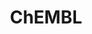 ---
bigquery: https://console.cloud.google.com/bigquery?p=patents-public-data&d=ebi_chembl&page=dataset
citation: '"The ChEMBL database in 2017." Anna Gaulton, Anne Hersey, Michał Nowotka,
  A Patrícia Bento, Jon Chambers, David Mendez, Prudence Mutowo, Francis Atkinson,
  Louisa J Bellis, Elena Cibrián-Uhalte, Mark Davies, Nathan Dedman, Anneli Karlsson,
  María Paula Magariños, John P Overington, George Papadatos, Ines Smit, Andrew R
  Leach Nucleic acids Research (2017) 45 (Database Issue), D945-D954'
contributors: European Bioinformatics Institute
cost: None
description: ChEMBL Data is a manually curated database of small molecules used in
  drug discovery, including information about existing patented drugs.
documentation: 'schema: https://www.ebi.ac.uk/chembl/db_schema


  '
last_edit: Mon, 04 Apr 2022 19:07:30 GMT
location: https://console.cloud.google.com/marketplace/product/google_patents_public_datasets/chembl
maintained_by: EMBL-EBI, an outstation of European Molecular Biology Laboratory
related_publications: '

  ChEMBL: towards direct deposition of bioassay data.


  Mendez D, Gaulton A, Bento AP, Chambers J, De Veij M, Félix E, Magariños MP, Mosquera
  JF, Mutowo P, Nowotka M, Gordillo-Marañón M, Hunter F, Junco L, Mugumbate G, Rodriguez-Lopez
  M, Atkinson F, Bosc N, Radoux CJ, Segura-Cabrera A, Hersey A, Leach AR.


  — Nucleic Acids Res. 2019; 47(D1):D930-D940. doi: 10.1093/nar/gky1075

  '
schema_fields: '[''mesh_heading'', ''version'', ''published_units'', ''trade_name'',
  ''metref_id'', ''innovator_company'', ''bao_format'', ''mc_organism'', ''status'',
  ''upper_value'', ''efo_term'', ''alogp'', ''src_assay_id'', ''l5'', ''mw_monoisotopic'',
  ''pubmed_id'', ''patent_no'', ''syn_type'', ''title'', ''frac_code'', ''previous_company'',
  ''metabolite_record_id'', ''standard_inchi'', ''direct_interaction'', ''definition'',
  ''description'', ''mec_id'', ''atc_code'', ''synonyms'', ''drug_substance_flag'',
  ''ad_type'', ''standard_value'', ''level2_description'', ''mutation'', ''db_version'',
  ''approval_date'', ''tbl'', ''volume'', ''enzyme_name'', ''disease_efficacy'', ''published_value'',
  ''aidx'', ''lle'', ''entity_type'', ''parent_type'', ''activity_comment'', ''updated_by'',
  ''clo_id'', ''ref_type'', ''warnref_id'', ''cell_source_organism'', ''warning_year'',
  ''patent_id'', ''issue'', ''src_compound_id'', ''first_page'', ''qudt_units'', ''abstract'',
  ''hrac_class_id'', ''compd_id'', ''molecular_species'', ''num_lipinski_ro5_violations'',
  ''tax_id'', ''relationship'', ''standard_relation'', ''natural_product'', ''activity_id'',
  ''l6'', ''mol_atc_id'', ''black_box_warning'', ''molsyn_id'', ''indref_id'', ''standard_flag'',
  ''authors'', ''uberon_id'', ''name'', ''cell_source_tax_id'', ''units'', ''targrel_id'',
  ''normal_range_min'', ''assay_id'', ''tid_fixed'', ''protein_class_desc'', ''patent_use_code'',
  ''relationship_type'', ''target_mapping'', ''assay_tissue'', ''l1'', ''domain_name'',
  ''site_name'', ''confidence'', ''cl_lincs_id'', ''enzyme_tid'', ''therapeutic_flag'',
  ''assay_organism'', ''met_id'', ''rgid'', ''selectivity_comment'', ''acd_logd'',
  ''bao_id'', ''curated_by'', ''subgroup'', ''ridx'', ''src_short_name'', ''level5'',
  ''parameter_type'', ''psa'', ''mesh_id'', ''max_phase_for_ind'', ''record_id'',
  ''action_type'', ''level3'', ''warning_type'', ''comments'', ''last_page'', ''assay_desc'',
  ''nda_type'', ''standard_type'', ''component_type'', ''mechanism_comment'', ''pref_name'',
  ''drugind_id'', ''pchembl_value'', ''target_desc'', ''dosed_ingredient'', ''assay_cell_type'',
  ''toid'', ''protclasssyn_id'', ''aspect'', ''molecule_type'', ''doc_type'', ''frac_class_id'',
  ''assay_param_id'', ''l2'', ''domain_id'', ''class_level'', ''molfile'', ''assay_class_id'',
  ''level4_description'', ''std_act_id'', ''tissue_id'', ''mechanism_of_action'',
  ''stat'', ''assay_test_type'', ''substrate_record_id'', ''usan_year'', ''uo_units'',
  ''bao_endpoint'', ''relationship_desc'', ''structure_type'', ''patent_expire_date'',
  ''protein_class_id'', ''submission_date'', ''target_type'', ''hrac_code'', ''set_name'',
  ''targcomp_id'', ''prodrug'', ''withdrawn_country'', ''ddd_units'', ''standard_upper_value'',
  ''publication_number'', ''cx_most_bpka'', ''drug_product_flag'', ''isoform'', ''published_type'',
  ''protein_class_synonym'', ''smarts'', ''confidence_score'', ''site_residues'',
  ''hbd_lipinski'', ''parameter_value'', ''oral'', ''curation_comment'', ''cell_name'',
  ''compound_key'', ''relation'', ''acd_most_apka'', ''irac_class_id'', ''ap_id'',
  ''availability_type'', ''normal_range_max'', ''idx'', ''src_description'', ''ddd_admr'',
  ''organism'', ''warning_class'', ''oc_id'', ''bei'', ''pathway_id'', ''log_id'',
  ''applicant_full_name'', ''tid'', ''ddd_value'', ''entity_id'', ''last_active'',
  ''related_tid'', ''delist_flag'', ''mc_target_type'', ''strength'', ''assay_type'',
  ''level2'', ''dosage_form'', ''cellosaurus_id'', ''canonical_smiles'', ''start_position'',
  ''cell_description'', ''comp_class_id'', ''job_id'', ''go_id'', ''hbd'', ''sequence'',
  ''withdrawn_class'', ''updated_on'', ''major_class'', ''short_name'', ''priority'',
  ''assay_tax_id'', ''who_name'', ''type'', ''company'', ''le'', ''standard_units'',
  ''binding_site_comment'', ''max_phase'', ''co_stem_id'', ''research_stem'', ''aromatic_rings'',
  ''full_mwt'', ''parent_go_id'', ''acd_logp'', ''num_alerts'', ''site_id'', ''pathway_key'',
  ''published_relation'', ''ro3_pass'', ''chembl_id'', ''assay_category'', ''l8'',
  ''accession'', ''year'', ''mol_irac_id'', ''class_type'', ''db_source'', ''cx_most_apka'',
  ''usan_stem_definition'', ''annotation'', ''country'', ''species_group_flag'', ''mw_freebase'',
  ''activity_count'', ''met_conversion'', ''src_id'', ''actsm_id'', ''homologue'',
  ''level1'', ''smid'', ''level3_description'', ''data_validity_comment'', ''source'',
  ''molecular_mechanism'', ''end_position'', ''hba'', ''label'', ''warning_id'', ''who_extra'',
  ''assay_strain'', ''domain_type'', ''usan_stem_id'', ''sei'', ''acd_most_bpka'',
  ''value'', ''level4'', ''mecref_id'', ''domain_description'', ''stem'', ''active_molregno'',
  ''alert_id'', ''full_molformula'', ''mc_target_name'', ''mc_tax_id'', ''compound_name'',
  ''component_id'', ''cpd_str_alert_id'', ''irac_code'', ''comp_go_id'', ''ingredient'',
  ''creation_date'', ''as_id'', ''variant_id'', ''level1_description'', ''doc_id'',
  ''res_stem_id'', ''standard_text_value'', ''warning_country'', ''heavy_atoms'',
  ''usan_stem'', ''warning_description'', ''mol_hrac_id'', ''sequence_md5sum'', ''caloha_id'',
  ''drug_record_id'', ''source_domain_id'', ''downgraded'', ''text_value'', ''rtb'',
  ''cell_id'', ''assay_subcellular_fraction'', ''active_ingredient'', ''usan_substem'',
  ''indication_class'', ''product_id'', ''prod_pat_id'', ''first_approval'', ''compsyn_id'',
  ''standard_inchi_key'', ''bto_id'', ''chebi_par_id'', ''first_in_class'', ''l4'',
  ''cx_logp'', ''qed_weighted'', ''parenteral'', ''parent_id'', ''ddd_comment'', ''predbind_id'',
  ''hba_lipinski'', ''potential_duplicate'', ''journal'', ''withdrawn_year'', ''inorganic_flag'',
  ''l3'', ''cell_source_tissue'', ''withdrawn_reason'', ''parent_molregno'', ''withdrawn_flag'',
  ''biocomp_id'', ''path'', ''molregno'', ''topical'', ''l7'', ''mc_target_accession'',
  ''formulation_id'', ''chirality'', ''doi'', ''sitecomp_id'', ''mol_frac_id'', ''helm_notation'',
  ''cidx'', ''cx_logd'', ''component_synonym'', ''assay_source'', ''ass_cls_map_id'',
  ''orig_description'', ''alert_name'', ''met_comment'', ''cell_ontology_id'', ''prediction_method'',
  ''efo_id'', ''result_flag'', ''ref_id'', ''ref_url'', ''alert_set_id'', ''polymer_flag'',
  ''num_ro5_violations'', ''ddd_id'', ''stem_class'', ''route'']'
shortname: chembl
tags:
- biotechnology
- health
- chemical
- bioinformatics
- medical
terms_of_use: CC BY-SA 3.0
title: ChEMBL
uuid: e232a192-965c-4ec9-904c-155b6dfe56c5
---
